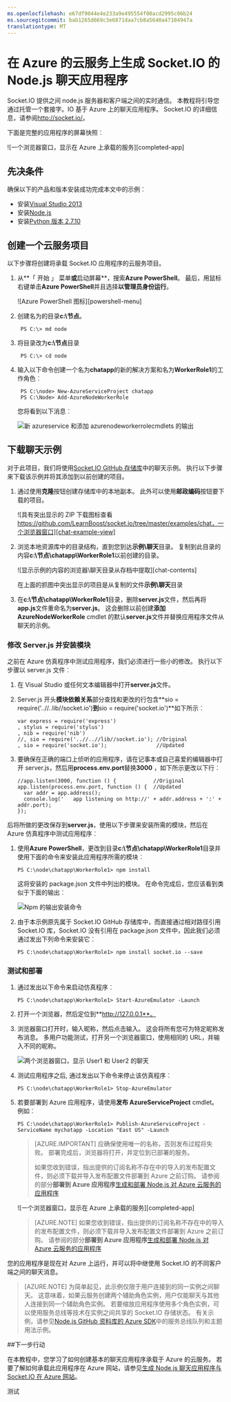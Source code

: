 ```yaml
---
ms.openlocfilehash: e67df9044e4e233a9e495554f00acd2995c06b24
ms.sourcegitcommit: bab1265d669c3e6871daa7cb8a5640a47104947a
translationtype: MT
---
```

<properties 
    pageTitle="使用 Socket.io 的 Node.js 应用程序 |Microsoft Azure" 
    description="了解如何在 Azure 上承载的 node.js 应用中使用 socket.io。" 
    services="cloud-services" 
    documentationCenter="nodejs" 
    authors="TomArcher" 
    manager="wpickett" 
    editor=""/>

<tags 
    ms.service="cloud-services" 
    ms.workload="tbd" 
    ms.tgt_pltfrm="na" 
    ms.devlang="nodejs" 
    ms.topic="article" 
    ms.date="09/01/2015" 
    ms.author="tarcher"/>





# 在 Azure 的云服务上生成 Socket.IO 的 Node.js 聊天应用程序

Socket.IO 提供之间 node.js 服务器和客户端之间的实时通信。 本教程将引导您通过托管一个套接字。IO 基于 Azure 上的聊天应用程序。 Socket.IO 的详细信息，请参阅<a href="http://socket.io/">http://socket.io/</a>。

下面是完整的应用程序的屏幕快照︰

![一个浏览器窗口，显示在 Azure 上承载的服务][completed-app]  

## 先决条件

确保以下的产品和版本安装成功完成本文中的示例︰

* 安装[Visual Studio 2013](https://www.visualstudio.com/en-us/downloads/download-visual-studio-vs.aspx)
* 安装[Node.js](https://nodejs.org/download/)
* 安装[Python 版本 2.7.10](https://www.python.org/)

## 创建一个云服务项目

以下步骤将创建将承载 Socket.IO 应用程序的云服务项目。

1. 从**「 开始 」 菜单**或**启动屏幕**，搜索**Azure PowerShell**。 最后，用鼠标右键单击**Azure PowerShell**并且选择**以管理员身份运行**。

    ![Azure PowerShell 图标][powershell-menu]

2. 创建名为的目录**c:\\节点**。 
 
        PS C:\> md node

3. 将目录改为**c:\\节点**目录
 
        PS C:\> cd node

4. 输入以下命令创建一个名为**chatapp**的新的解决方案和名为**WorkerRole1**的工作角色︰

        PS C:\node> New-AzureServiceProject chatapp
        PS C:\Node> Add-AzureNodeWorkerRole

    您将看到以下消息︰

    ![新 azureservice 和添加 azurenodeworkerrolecmdlets 的输出](./media/cloud-services-nodejs-chat-app-socketio/socketio-1.png)

## 下载聊天示例

对于此项目，我们将使用[Socket.IO GitHub 存储库]中的聊天示例。 执行以下步骤来下载该示例并将其添加到以前创建的项目。

1.  通过使用**克隆**按钮创建存储库中的本地副本。 此外可以使用**邮政编码**按钮要下载的项目。

    ![具有突出显示的 ZIP 下载图标查看 https://github.com/LearnBoost/socket.io/tree/master/examples/chat，一个浏览器窗口][chat-example-view]

3.  浏览本地资源库中的目录结构，直到您到达**示例\\聊天**目录。 复制到此目录的内容**c:\\节点\\chatapp\\WorkerRole1**以前创建的目录。

    ![显示示例的内容的浏览器\\聊天目录从存档中提取][chat-contents]

    在上面的抓图中突出显示的项目是从复制的文件**示例\\聊天**目录

4.  在**c:\\节点\\chatapp\\WorkerRole1**目录，删除**server.js**文件，然后再将**app.js**文件重命名为**server.js**。 这会删除以前创建**添加 AzureNodeWorkerRole** cmdlet 的默认**server.js**文件并替换应用程序文件从聊天的示例。

### 修改 Server.js 并安装模块

之前在 Azure 仿真程序中测试应用程序，我们必须进行一些小的修改。 执行以下步骤以 server.js 文件︰

1.  在 Visual Studio 或任何文本编辑器中打开**server.js**文件。

2.  Server.js 开头**模块依赖关系**部分查找和更改的行包含**sio = require('..//..lib//socket.io')**到**sio = require('socket.io')**如下所示︰

        var express = require('express')
        , stylus = require('stylus')
        , nib = require('nib')
        //, sio = require('..//..//lib//socket.io'); //Original
        , sio = require('socket.io');                //Updated

3.  要确保在正确的端口上侦听的应用程序，请在记事本或自己喜爱的编辑器中打开 server.js，然后用**process.env.port**替换**3000** ，如下所示更改以下行︰

        //app.listen(3000, function () {            //Original
        app.listen(process.env.port, function () {  //Updated
          var addr = app.address();
          console.log('   app listening on http://' + addr.address + ':' + addr.port);
        });

后将所做的更改保存到**server.js**，使用以下步骤来安装所需的模块，然后在 Azure 仿真程序中测试应用程序︰

1.  使用**Azure PowerShell**，更改到目录**c:\\节点\\chatapp\\WorkerRole1**目录并使用下面的命令来安装此应用程序所需的模块︰

        PS C:\node\chatapp\WorkerRole1> npm install

    这将安装的 package.json 文件中列出的模块。 在命令完成后，您应该看到类似于下面的输出︰

    ![Npm 的输出安装命令][The-output-of-the-npm-install-command]

4.  由于本示例原先属于 Socket.IO GitHub 存储库中，而直接通过相对路径引用 Socket.IO 库，Socket.IO 没有引用在 package.json 文件中，因此我们必须通过发出下列命令来安装它︰

        PS C:\node\chatapp\WorkerRole1> npm install socket.io --save

### 测试和部署

1.  通过发出以下命令来启动仿真程序︰

        PS C:\node\chatapp\WorkerRole1> Start-AzureEmulator -Launch

2.  打开一个浏览器，然后定位到**http://127.0.0.1**。

3.  浏览器窗口打开时，输入昵称，然后点击输入。
    这会将所有您可为特定昵称发布消息。 多用户功能测试，打开另一个浏览器窗口，使用相同的 URL，并输入不同的昵称。

    ![两个浏览器窗口，显示 User1 和 User2 的聊天](./media/cloud-services-nodejs-chat-app-socketio/socketio-8.png)

3.  测试应用程序之后, 通过发出以下命令来停止该仿真程序︰

        PS C:\node\chatapp\WorkerRole1> Stop-AzureEmulator

4.  若要部署到 Azure 应用程序，请使用**发布 AzureServiceProject** cmdlet。 例如︰

        PS C:\node\chatapp\WorkerRole1> Publish-AzureServiceProject -ServiceName mychatapp -Location "East US" -Launch

    > [AZURE.IMPORTANT] 应确保使用唯一的名称，否则发布过程将失败。 部署完成后，浏览器将打开，并定位到已部署的服务。
    > 
    > 如果您收到错误，指出提供的订阅名称不存在中的导入的发布配置文件，则必须下载并导入发布配置文件部署到 Azure 之前订购。 请参阅的部分**部署到 Azure 应用程序**[生成和部署 Node.js 对 Azure 云服务的应用程序](https://www.windowsazure.com/develop/nodejs/tutorials/getting-started/)

    ![一个浏览器窗口，显示在 Azure 上承载的服务][completed-app]

    > [AZURE.NOTE] 如果您收到错误，指出提供的订阅名称不存在中的导入的发布配置文件，则必须下载并导入发布配置文件部署到 Azure 之前订购。 请参阅的部分**部署到 Azure 应用程序**[生成和部署 Node.js 对 Azure 云服务的应用程序](https://www.windowsazure.com/develop/nodejs/tutorials/getting-started/)

您的应用程序是现在对 Azure 上运行，并可以将中继使用 Socket.IO 的不同客户端之间的聊天消息。

> [AZURE.NOTE] 为简单起见，此示例仅限于用户连接到的同一实例之间聊天。 这意味着，如果云服务创建两个辅助角色实例，用户仅能聊天与其他人连接到同一个辅助角色实例。 若要缩放应用程序使用多个角色实例，可以使用服务总线等技术在实例之间共享的 Socket.IO 存储状态。 有关示例，请参见[Node.js GitHub 资料库的 Azure SDK](https://github.com/WindowsAzure/azure-sdk-for-node)中的服务总线队列和主题用法示例。

##下一步行动

在本教程中，您学习了如何创建基本的聊天应用程序承载于 Azure 的云服务。 若要了解如何承载此应用程序在 Azure 网站，请参见[生成 Node.js 聊天应用程序与 Socket.IO 在 Azure 网站][chatwebsite]。

  [chatwebsite]: /develop/nodejs/tutorials/website-using-socketio/

  [Azure 的 SLA]: http://www.windowsazure.com/support/sla/
  [Azure SDK Node.js GitHub 存储库]: https://github.com/WindowsAzure/azure-sdk-for-node
  [已完成应用程序]: ./media/cloud-services-nodejs-chat-app-socketio/socketio-10.png
  [Azure Node.js SDK]: https://www.windowsazure.com/develop/nodejs/
  [Node.js Web 应用程序]: https://www.windowsazure.com/develop/nodejs/tutorials/getting-started/
  [Socket.IO GitHub 存储库]: https://github.com/LearnBoost/socket.io/tree/0.9.14
  [Azure 的注意事项]: #windowsazureconsiderations
  [承载辅助角色中的聊天示例]: #hostingthechatexampleinawebrole
  [摘要和下一步行动]: #summary
  [powershell 菜单]: ./media/cloud-services-nodejs-chat-app-socketio/azure-powershell-start.png

  [聊天的示例]: https://github.com/LearnBoost/socket.io/tree/master/examples/chat
  [聊天示例视图]: ./media/cloud-services-nodejs-chat-app-socketio/socketio-22.png
  
  
  [聊天的内容]: ./media/cloud-services-nodejs-chat-app-socketio/socketio-5.png
  [The-output-of-the-npm-install-command]: ./media/cloud-services-nodejs-chat-app-socketio/socketio-7.png
  [发布 AzureService 命令的输出]: ./media/cloud-services-nodejs-chat-app-socketio/socketio-9.png
  
 

测试
